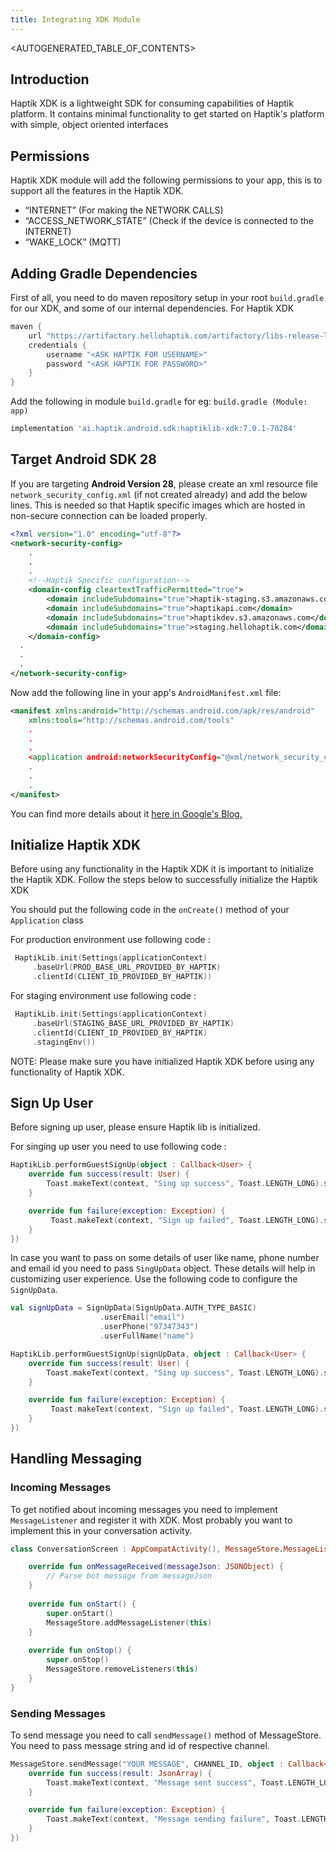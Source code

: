 ```yaml
---
title: Integrating XDK Module
---
```


<AUTOGENERATED_TABLE_OF_CONTENTS>

## Introduction

Haptik XDK is a lightweight SDK for consuming capabilities of Haptik platform. It contains minimal functionality to get started on Haptik's platform with simple, object oriented interfaces

## Permissions

Haptik XDK module will add the following permissions to your app, this is to support all the features in the Haptik XDK.

- “INTERNET” (For making the NETWORK CALLS)
- “ACCESS_NETWORK_STATE” (Check if the device is connected to the INTERNET)
- “WAKE_LOCK” (MQTT)

## Adding Gradle Dependencies

First of all, you need to do maven repository setup in your root `build.gradle` for our XDK, and
some of our internal dependencies.
For Haptik XDK

```groovy
maven {
    url "https://artifactory.hellohaptik.com/artifactory/libs-release-local"
    credentials {
        username "<ASK HAPTIK FOR USERNAME>"
        password "<ASK HAPTIK FOR PASSWORD>"
    }
}
```

Add the following in module `build.gradle` for eg: `build.gradle (Module: app)`

```groovy
implementation 'ai.haptik.android.sdk:haptiklib-xdk:7.0.1-70284'
```

## Target Android SDK 28

If you are targeting **Android Version 28**, please create an xml resource file `network_security_config.xml` (if not created already) and add the below lines. This is needed so that Haptik specific images which are hosted in non-secure connection can be loaded properly.

```xml
<?xml version="1.0" encoding="utf-8"?>
<network-security-config>
    .
    .
    .
    <!--Haptik Specific configuration-->
    <domain-config cleartextTrafficPermitted="true">
        <domain includeSubdomains="true">haptik-staging.s3.amazonaws.com</domain>
        <domain includeSubdomains="true">haptikapi.com</domain>
        <domain includeSubdomains="true">haptikdev.s3.amazonaws.com</domain>
        <domain includeSubdomains="true">staging.hellohaptik.com</domain>
    </domain-config>
  .
  .
  .
</network-security-config>
```

Now add the following line in your app's `AndroidManifest.xml` file:

```xml
<manifest xmlns:android="http://schemas.android.com/apk/res/android"
    xmlns:tools="http://schemas.android.com/tools"
    .
    .
    .
    <application android:networkSecurityConfig="@xml/network_security_config">
    .
    .
    .
</manifest>
```

You can find more details about it [here in Google's Blog.](https://android-developers.googleblog.com/2018/04/protecting-users-with-tls-by-default-in.html)

## Initialize Haptik XDK

Before using any functionality in the Haptik XDK it is important to initialize the Haptik XDK.
Follow the steps below to successfully initialize the Haptik XDK

You should put the following code in the `onCreate()` method of your `Application` class

For production environment use following code :
```kotlin
 HaptikLib.init(Settings(applicationContext)
     .baseUrl(PROD_BASE_URL_PROVIDED_BY_HAPTIK)
     .clientId(CLIENT_ID_PROVIDED_BY_HAPTIK))
```

For staging environment use following code :
```kotlin
 HaptikLib.init(Settings(applicationContext)
     .baseUrl(STAGING_BASE_URL_PROVIDED_BY_HAPTIK)
     .clientId(CLIENT_ID_PROVIDED_BY_HAPTIK)
     .stagingEnv())
```

NOTE: Please make sure you have initialized Haptik XDK before using any functionality of Haptik XDK.

## Sign Up User

Before signing up user, please ensure Haptik lib is initialized.

For singing up user you need to use following code :

```kotlin
HaptikLib.performGuestSignUp(object : Callback<User> {
    override fun success(result: User) {
        Toast.makeText(context, "Sing up success", Toast.LENGTH_LONG).show()
    }

    override fun failure(exception: Exception) {
         Toast.makeText(context, "Sign up failed", Toast.LENGTH_LONG).show()
    }
})
```

In case you want to pass on some details of user like name, phone number and email id you need to pass `SingUpData` object. These details
 will help in customizing user experience. Use the following code to configure the `SignUpData`.

```kotlin
val signUpData = SignUpData(SignUpData.AUTH_TYPE_BASIC)
                    .userEmail("email")
                    .userPhone("97347343")
                    .userFullName("name")

HaptikLib.performGuestSignUp(signUpData, object : Callback<User> {
    override fun success(result: User) {
        Toast.makeText(context, "Sing up success", Toast.LENGTH_LONG).show()
    }

    override fun failure(exception: Exception) {
         Toast.makeText(context, "Sign up failed", Toast.LENGTH_LONG).show()
    }
})
```

## Handling Messaging

### Incoming Messages
To get notified about incoming messages you need to implement `MessageListener` and register it with XDK. Most probably you want to 
implement this in your conversation activity.

```kotlin
class ConversationScreen : AppCompatActivity(), MessageStore.MessageListener {

    override fun onMessageReceived(messageJson: JSONObject) {
        // Parse bot message from messageJson
    }
    
    override fun onStart() {
        super.onStart()
        MessageStore.addMessageListener(this)
    }
    
    override fun onStop() {
        super.onStop()
        MessageStore.removeListeners(this)
    }
}
```

### Sending Messages
To send message you need to call `sendMessage()` method of MessageStore. You need to pass message string and id of respective channel.

```kotlin
MessageStore.sendMessage("YOUR MESSAGE", CHANNEL_ID, object : Callback<JsonArray> {
    override fun success(result: JsonArray) {
        Toast.makeText(context, "Message sent success", Toast.LENGTH_LONG).show()
    }

    override fun failure(exception: Exception) {
        Toast.makeText(context, "Message sending failure", Toast.LENGTH_LONG).show()
    }
})
```